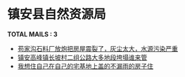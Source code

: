# 镇安县自然资源局

__TOTAL MAILS : 3__
- [苟家沟石料厂放炮把房屋震裂了，灰尘太大，水源污染严重](../../category/letters/6721.md)
- [镇安高峰镇长坡村二组公路大多地段垮塌谁来管](../../category/letters/6482.md)
- [我想住自己在自己的宅基地上盖的不漏雨的房子住](../../category/letters/5177.md)